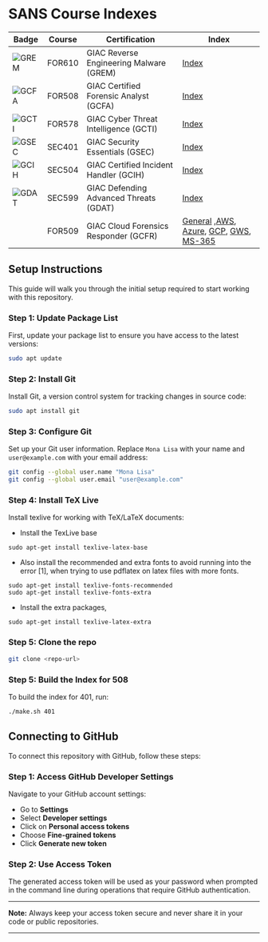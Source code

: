 # SANS Course Indexes


| Badge | Course | Certification | Index |
| -- | -- | -- | -- |
| ![GREM](https://www.giac.org/images/design/custom/icons/certs/small/grem-gold.png) | FOR610 | GIAC Reverse Engineering Malware (GREM) | [Index](index-610.pdf) |
| ![GCFA](https://www.giac.org/images/design/custom/icons/certs/small/gcfa-gold.png) | FOR508 | GIAC Certified Forensic Analyst (GCFA) | [Index](index-508.pdf) |
| ![GCTI](https://www.giac.org/images/design/custom/icons/certs/small/gcti-gold.png) | FOR578 | GIAC Cyber Threat Intelligence (GCTI) | [Index](index-578.pdf) |
| ![GSEC](https://www.giac.org/images/design/custom/icons/certs/small/gsec-gold.png) | SEC401 | GIAC Security Essentials (GSEC) | [Index](index-401.pdf) |
| ![GCIH](https://www.giac.org/images/design/custom/icons/certs/small/gcih-gold.png) | SEC504 | GIAC Certified Incident Handler (GCIH) | [Index](index-504.pdf) |
| ![GDAT](https://www.giac.org/images/design/custom/icons/certs/small/gdat-gold.png) | SEC599 | GIAC Defending Advanced Threats (GDAT) | [Index](index-599.pdf) |
|  | FOR509 | GIAC Cloud Forensics Responder (GCFR) | [General](index-509-General.pdf) ,[AWS](index-509-AWS.pdf), [Azure](index-509-Azure.pdf), [GCP](index-509-Gcloud.pdf), [GWS](index-509-GWS.pdf), [MS-365](index-509-M365.pdf) |


## Setup Instructions

This guide will walk you through the initial setup required to start working with this repository.

### Step 1: Update Package List

First, update your package list to ensure you have access to the latest versions:

```bash
sudo apt update
```

### Step 2: Install Git

Install Git, a version control system for tracking changes in source code:

```bash
sudo apt install git
```

### Step 3: Configure Git

Set up your Git user information. Replace `Mona Lisa` with your name and `user@example.com` with your email address:

```bash
git config --global user.name "Mona Lisa"
git config --global user.email "user@example.com"
```

### Step 4: Install TeX Live

Install texlive for working with TeX/LaTeX documents:

* Install the TexLive base 

```
sudo apt-get install texlive-latex-base
```

* Also install the recommended and extra fonts to avoid running into the error [1], when trying to use pdflatex on latex files with more fonts.

```
sudo apt-get install texlive-fonts-recommended
sudo apt-get install texlive-fonts-extra
```


* Install the extra packages,

```
sudo apt-get install texlive-latex-extra
```

### Step 5: Clone the repo

```bash
git clone <repo-url>
```

### Step 5: Build the Index for 508

To build the index for 401, run:

```bash
./make.sh 401
```

## Connecting to GitHub

To connect this repository with GitHub, follow these steps:

### Step 1: Access GitHub Developer Settings

Navigate to your GitHub account settings:

- Go to **Settings**
- Select **Developer settings**
- Click on **Personal access tokens**
- Choose **Fine-grained tokens**
- Click **Generate new token**

### Step 2: Use Access Token

The generated access token will be used as your password when prompted in the command line during operations that require GitHub authentication.

---

**Note:** Always keep your access token secure and never share it in your code or public repositories.

---

